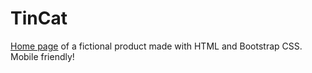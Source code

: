 # TinCat
 [Home page](https://skyerrr.github.io/TinCat/) of a fictional product made with HTML and Bootstrap CSS. Mobile friendly!



